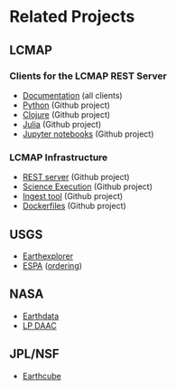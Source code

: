# Related Projects

## LCMAP

### Clients for the LCMAP REST Server

* [Documentation](http://usgs-eros.github.io/lcmap-client-docs/current/) (all clients)
* [Python](https://github.com/USGS-EROS/lcmap-client-py) (Github project)
* [Clojure](https://github.com/USGS-EROS/lcmap-client-clj) (Github project)
* [Julia](https://github.com/USGS-EROS/lcmap-client-jl) (Github project)
* [Jupyter notebooks](https://github.com/USGS-EROS/lcmap-test-notebooks) (Github project)


### LCMAP Infrastructure

* [REST server](https://github.com/USGS-EROS/lcmap-rest) (Github project)
* [Science Execution](https://github.com/USGS-EROS/lcmap-see) (Github project)
* [Ingest tool](https://github.com/USGS-EROS/lcmap-data-clj) (Github project)
* [Dockerfiles](https://github.com/USGS-EROS/lcmap-dockerfiles) (Github project)


## USGS

* [Earthexplorer](http://earthexplorer.usgs.gov/)
* [ESPA](http://landsat.usgs.gov/CDR_ECV.php) ([ordering](https://espa.cr.usgs.gov/))


## NASA

* [Earthdata](https://earthdata.nasa.gov/)
* [LP DAAC](https://lpdaac.usgs.gov/)


## JPL/NSF

* [Earthcube](http://earthcube.org/)

